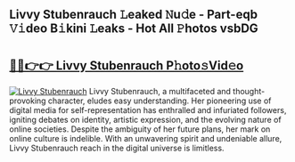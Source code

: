 ## Livvy Stubenrauch 𝙻eaked 𝙽u𝚍e - Part-eqb 𝚅𝚒deo B𝚒kini 𝙻eaks - Hot All 𝙿hotos vsbDG

# <h2><a href="http://ld3j6v.urlbe.top/?page=Livvy+Stubenrauch">🔗🔗👉👉 Livvy Stubenrauch P𝚑oto𝚜Vid𝚎o</a></h2>

[![Livvy Stubenrauch](https://i.imgur.com/eBuTRDB.gif)](http://ld3j6v.urlbe.top/?page=Livvy+Stubenrauch)
Livvy Stubenrauch, a multifaceted and thought-provoking character, eludes easy understanding. Her pioneering use of digital media for self-representation has enthralled and infuriated followers, igniting debates on identity, artistic expression, and the evolving nature of online societies. Despite the ambiguity of her future plans, her mark on online culture is indelible. With an unwavering spirit and undeniable allure, Livvy Stubenrauch reach in the digital universe is limitless.
